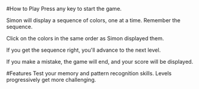 #How to Play
Press any key to start the game.

Simon will display a sequence of colors, one at a time. Remember the sequence.

Click on the colors in the same order as Simon displayed them.

If you get the sequence right, you'll advance to the next level.

If you make a mistake, the game will end, and your score will be displayed.

#Features
Test your memory and pattern recognition skills.
Levels progressively get more challenging.
